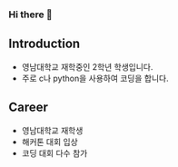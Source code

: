 ### Hi there 👋

## Introduction
- 영남대학교 재학중인 2학년 학생입니다.
- 주로 c나 python을 사용하여 코딩을 합니다.
 


## Career
- 영남대학교 재학생
- 해커톤 대회 입상
- 코딩 대회 다수 참가

<!--
**ehdrms3535/ehdrms3535** is a ✨ _special_ ✨ repository because its `README.md` (this file) appears on your GitHub profile.

Here are some ideas to get you started:

- 🔭 I’m currently working on ...
- 🌱 I’m currently learning ...
- 👯 I’m looking to collaborate on ...
- 🤔 I’m looking for help with ...
- 💬 Ask me about ...
- 📫 How to reach me: ...
- 😄 Pronouns: ...
- ⚡ Fun fact: ...
-->
